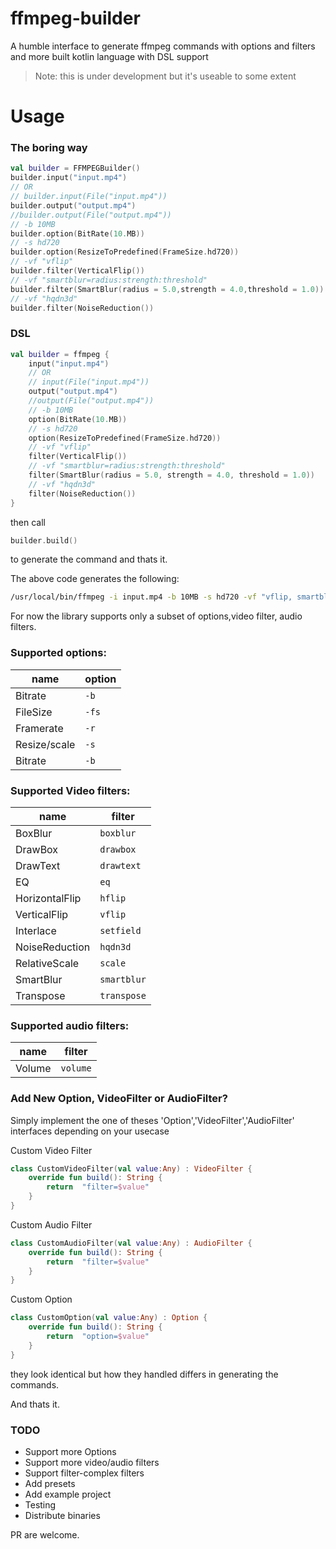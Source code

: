 
# ffmpeg-builder
A humble interface to generate ffmpeg commands with options and filters and more built kotlin language with DSL support
> Note: this is under development but it's useable to some extent
# Usage

### The boring way
```kotlin
val builder = FFMPEGBuilder()
builder.input("input.mp4")
// OR
// builder.input(File("input.mp4"))
builder.output("output.mp4")
//builder.output(File("output.mp4"))
// -b 10MB
builder.option(BitRate(10.MB))
// -s hd720
builder.option(ResizeToPredefined(FrameSize.hd720))
// -vf "vflip"
builder.filter(VerticalFlip())
// -vf "smartblur=radius:strength:threshold"
builder.filter(SmartBlur(radius = 5.0,strength = 4.0,threshold = 1.0))
// -vf "hqdn3d"
builder.filter(NoiseReduction())
```
### DSL

```kotlin
val builder = ffmpeg {
    input("input.mp4")
    // OR
    // input(File("input.mp4"))
    output("output.mp4")
    //output(File("output.mp4"))
    // -b 10MB
    option(BitRate(10.MB))
    // -s hd720
    option(ResizeToPredefined(FrameSize.hd720))
    // -vf "vflip"
    filter(VerticalFlip())
    // -vf "smartblur=radius:strength:threshold"
    filter(SmartBlur(radius = 5.0, strength = 4.0, threshold = 1.0))
    // -vf "hqdn3d"
    filter(NoiseReduction())
}
```

then call
```kotlin
builder.build()
```
to generate the command and thats it.

The above code generates the following:

```bash
/usr/local/bin/ffmpeg -i input.mp4 -b 10MB -s hd720 -vf "vflip, smartblur=5.0:4.0:1.0, hqdn3d" output.mp4
```

For now the library supports only a subset of options,video filter, audio filters.

### Supported options:

| name | option |
|--|--|
| Bitrate | `-b` |
| FileSize | `-fs` |
| Framerate | `-r` |
| Resize/scale | `-s` |
| Bitrate | `-b` |

### Supported Video filters:
| name | filter |
|--|--|
| BoxBlur | `boxblur` |
| DrawBox | `drawbox` |
| DrawText | `drawtext` |
| EQ | `eq` |
| HorizontalFlip | `hflip` |
| VerticalFlip | `vflip` |
| Interlace | `setfield` |
| NoiseReduction | `hqdn3d` |
|RelativeScale| `scale`|
|SmartBlur| `smartblur`|
|Transpose| `transpose` | 

### Supported audio filters:

| name | filter |
|--|--|
| Volume | `volume` |


### Add New Option, VideoFilter or AudioFilter?
Simply implement the one of theses 'Option','VideoFilter','AudioFilter' interfaces depending on your usecase

Custom Video Filter
``` kotlin
class CustomVideoFilter(val value:Any) : VideoFilter {
    override fun build(): String {
        return  "filter=$value"
    }
}
```
Custom Audio Filter
``` kotlin
class CustomAudioFilter(val value:Any) : AudioFilter {
    override fun build(): String {
        return  "filter=$value"
    }
}
```
Custom Option
``` kotlin
class CustomOption(val value:Any) : Option {
    override fun build(): String {
        return  "option=$value"
    }
}
```
they look identical but how they handled differs in generating the commands.

And thats it.
### TODO

 - Support more Options
 - Support more video/audio filters
 - Support filter-complex filters
 - Add presets
 - Add example project
 - Testing
 - Distribute binaries


PR are welcome. 

